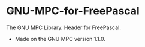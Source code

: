# GNU-MPC-for-FreePascal
The GNU MPC Library. Header for FreePascal. 

- Made on the GNU MPC version 1.1.0.

